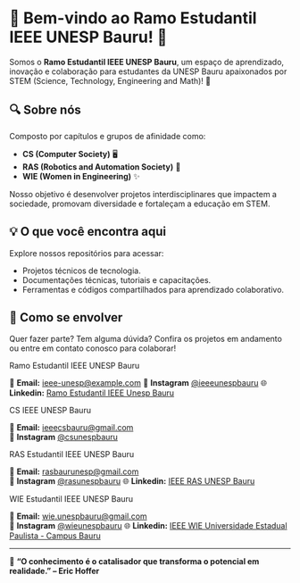 # 🌟 Bem-vindo ao Ramo Estudantil IEEE UNESP Bauru! 🌟

Somos o **Ramo Estudantil IEEE UNESP Bauru**, um espaço de aprendizado, inovação e colaboração para estudantes da UNESP Bauru apaixonados por STEM (Science, Technology, Engineering and Math)! 🚀

## 🔍 Sobre nós
Composto por capítulos e grupos de afinidade como:
- **CS (Computer Society)** 🖥️
- **RAS (Robotics and Automation Society)** 🤖  
- **WIE (Women in Engineering)** ✨    

Nosso objetivo é desenvolver projetos interdisciplinares que impactem a sociedade, promovam diversidade e fortaleçam a educação em STEM.

## 💡 O que você encontra aqui
Explore nossos repositórios para acessar:
- Projetos técnicos de tecnologia.
- Documentações técnicas, tutoriais e capacitações.
- Ferramentas e códigos compartilhados para aprendizado colaborativo.

## 🚀 Como se envolver
Quer fazer parte? Tem alguma dúvida? Confira os projetos em andamento ou entre em contato conosco para colaborar! 

Ramo Estudantil IEEE UNESP Bauru

📧 **Email:** [ieee-unesp@example.com](mailto:ieee-unesp@example.com) 
📸 **Instagram** [@ieeeunespbauru](https://www.instagram.com/ieeeunespbauru/)
🌐 **Linkedin:** [Ramo Estudantil IEEE Unesp Bauru](https://www.linkedin.com/in/ramo-estudantil-ieee-unesp-bauru-67a81014b/) 

CS IEEE UNESP Bauru

📧 **Email:** [ieeecsbauru@gmail.com](mailto:ieeecsbauru@gmail.com)  
📸 **Instagram** [@csunespbauru](https://www.instagram.com/csunespbauru/)

RAS Estudantil IEEE UNESP Bauru

📧 **Email:** [rasbaurunesp@gmail.com](mailto:rasbaurunesp@gmail.com)  
📸 **Instagram** [@rasunespbauru](https://www.instagram.com/rasunespbauru/)
🌐 **Linkedin:** [IEEE RAS UNESP Bauru](https://www.linkedin.com/company/ieee-ras-unesp-bauru/mycompany/) 

WIE Estudantil IEEE UNESP Bauru

📧 **Email:** [wie.unespbauru@gmail.com](mailto:wie.unespbauru@gmail.com)  
📸 **Instagram** [@wieunespbauru](https://www.instagram.com/wieunespbauru/)
🌐 **Linkedin:** [IEEE WIE Universidade Estadual Paulista - Campus Bauru](https://www.linkedin.com/company/wieunespbauru/?viewAsMember=true) 

---

📢 **“O conhecimento é o catalisador que transforma o potencial em realidade.” – Eric Hoffer**
